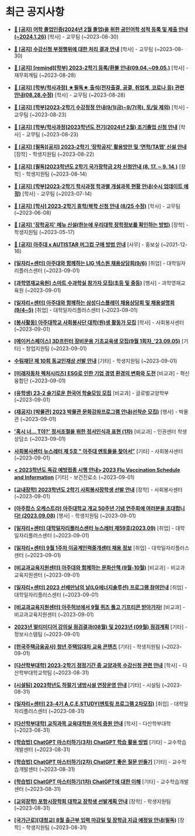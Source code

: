 # 최근 공지사항

* **[📌 [공지] 어학 졸업인증(2024년 2월 졸업)을 위한 공인어학 성적 등록 및 제출 안내 (~2024.1.26)](http://ajou.ac.kr/kr/ajou/notice.do?mode=view&amp;articleNo=220675&amp;article.offset=0&amp;articleLimit=30)**
 [학사] - 교무팀 (~2023-08-30)

* **[📌 [공지] 수강신청 부정행위에 대한 처리 결과 안내](http://ajou.ac.kr/kr/ajou/notice.do?mode=view&amp;articleNo=220673&amp;article.offset=0&amp;articleLimit=30)**
 [학사] - 교무팀 (~2023-08-30)

* **[📌 [공지] [remind][학부] 2023-2학기 등록/환불 안내(09.04.~09.05.)](http://ajou.ac.kr/kr/ajou/notice.do?mode=view&amp;articleNo=220608&amp;article.offset=0&amp;articleLimit=30)**
 [학사] - 재무회계팀 (~2023-08-28)

* **[📌 [공지] [학부/학사과정] ★필독★ 출석(전자출결, 공결, 취업계, 코로나 등) 관련 안내(08.28.수정)](http://ajou.ac.kr/kr/ajou/notice.do?mode=view&amp;articleNo=220586&amp;article.offset=0&amp;articleLimit=30)**
 [학사] - 교무팀 (~2023-08-28)

* **[📌 [공지] [학부]2023-2학기 수강정정 안내(9/1(금)~9/7(목), 토/일 제외)](http://ajou.ac.kr/kr/ajou/notice.do?mode=view&amp;articleNo=220411&amp;article.offset=0&amp;articleLimit=30)**
 [학사] - 교무팀 (~2023-08-23)

* **[📌 [공지] [학부/학사과정]2023학년도 전기(2024년 2월) 조기졸업 신청 안내](http://ajou.ac.kr/kr/ajou/notice.do?mode=view&amp;articleNo=220402&amp;article.offset=0&amp;articleLimit=30)**
 [학사] - 교무팀 (~2023-08-23)

* **[📌 [공지] [필독][공지] 2023-2학기 ‘장학공지’ 활용방안 및 ‘면학/TA탭’ 신설 안내](http://ajou.ac.kr/kr/ajou/notice.do?mode=view&amp;articleNo=220288&amp;article.offset=0&amp;articleLimit=30)**
 [장학] - 학생지원팀 (~2023-08-22)

* **[📌 [공지] [필독]2023학년도 2학기 국가장학금 2차 신청안내 (8. 17. ~ 9. 14.)](http://ajou.ac.kr/kr/ajou/notice.do?mode=view&amp;articleNo=220054&amp;article.offset=0&amp;articleLimit=30)**
 [장학] - 학생지원팀 (~2023-08-14)

* **[📌 [공지] [학부]2023-2학기 학사과정 학과별 개설과목 현황 안내(수시 업데이트 예정)](http://ajou.ac.kr/kr/ajou/notice.do?mode=view&amp;articleNo=219065&amp;article.offset=0&amp;articleLimit=30)**
 [학사] - 교무팀 (~2023-07-14)

* **[📌 [공지] [학사] 2023-2학기 휴학/복학 신청 안내 (8/25 수정)](http://ajou.ac.kr/kr/ajou/notice.do?mode=view&amp;articleNo=215587&amp;article.offset=0&amp;articleLimit=30)**
 [학사] - 교무팀 (~2023-06-08)

* **[📌 [공지] &#x27;장학공지&#x27; 메뉴 신설(한눈에 우리대학 장학정보를 확인하는 방법)](http://ajou.ac.kr/kr/ajou/notice.do?mode=view&amp;articleNo=214764&amp;article.offset=0&amp;articleLimit=30)**
 [장학] - 학생지원팀 (~2023-05-17)

* **[📌 [공지] 아주대 x AUTISTAR 머그컵 구매 방법 안내](http://ajou.ac.kr/kr/ajou/notice.do?mode=view&amp;articleNo=147976&amp;article.offset=0&amp;articleLimit=30)**
 [사무] - 홍보실 (~2021-12-16)

* **[[일자리+센터] 아주대와 함께하는 LIG 넥스원 채용상담회(9/6)](http://ajou.ac.kr/kr/ajou/notice.do?mode=view&amp;articleNo=220818&amp;article.offset=0&amp;articleLimit=30)**
 [취업] - 대학일자리플러스센터 (~2023-09-01)

* **[[과학영재교육원] 스마트 수과학실 참가자 모집(초등 및 중등)](http://ajou.ac.kr/kr/ajou/notice.do?mode=view&amp;articleNo=220810&amp;article.offset=0&amp;articleLimit=30)**
 [행사] - 과학영재교육원 (~2023-09-01)

* **[[일자리+센터] 아주대와 함께하는 삼성디스플레이 채용상담회 및 채용설명회(9/4~5)](http://ajou.ac.kr/kr/ajou/notice.do?mode=view&amp;articleNo=220806&amp;article.offset=0&amp;articleLimit=30)**
 [취업] - 대학일자리플러스센터 (~2023-09-01)

* **[[봉사활동] 아주대학교 사회봉사단 대학(원)생 활동가 모집](http://ajou.ac.kr/kr/ajou/notice.do?mode=view&amp;articleNo=220801&amp;article.offset=0&amp;articleLimit=30)**
 [학사] - 사회봉사센터 (~2023-09-01)

* **[[메이커스페이스] 3D프린터 장비운용 기초교육생 모집(9월 1회차_&#x27;23.09.05)](http://ajou.ac.kr/kr/ajou/notice.do?mode=view&amp;articleNo=220797&amp;article.offset=0&amp;articleLimit=30)**
 [기타] - 창업지원팀 (~2023-09-01)

* **[수림재단 제 10회 동교인재상 선발 안내](http://ajou.ac.kr/kr/ajou/notice.do?mode=view&amp;articleNo=220790&amp;article.offset=0&amp;articleLimit=30)**
 [기타] - 학생지원팀 (~2023-09-01)

* **[[미래자동차 렉처시리즈] ESG로 인한 기업 경영 환경의 변화와 도전](http://ajou.ac.kr/kr/ajou/notice.do?mode=view&amp;articleNo=220787&amp;article.offset=0&amp;articleLimit=30)**
 [비교과] - 혁신융합단 (~2023-09-01)

* **[(유학생) 23-2 슬기로운 한국어 학술모임 모집](http://ajou.ac.kr/kr/ajou/notice.do?mode=view&amp;articleNo=220777&amp;article.offset=0&amp;articleLimit=30)**
 [비교과] - 글로벌교양학부 (~2023-09-01)

* **[(재공지) [박물관] 2023 박물관 문화강좌프로그램 안내(선착순 모집)](http://ajou.ac.kr/kr/ajou/notice.do?mode=view&amp;articleNo=220775&amp;article.offset=0&amp;articleLimit=30)**
 [행사] - 박물관 (~2023-09-01)

* **[&#x27;혹시 너... T야?&#x27; 정서조절을 위한 정서인식과 표현 (1차)](http://ajou.ac.kr/kr/ajou/notice.do?mode=view&amp;articleNo=220774&amp;article.offset=0&amp;articleLimit=30)**
 [비교과] - 인권센터 학생상담소 (~2023-09-01)

* **[사회봉사센터 뉴스레터 제 5호 &quot; 아주대 멘토들을 찾아서&quot;](http://ajou.ac.kr/kr/ajou/notice.do?mode=view&amp;articleNo=220770&amp;article.offset=0&amp;articleLimit=30)**
 [기타] - 사회봉사센터 (~2023-09-01)

* **[&lt; 2023학년도 독감 예방접종 시행 안내&gt; 2023 Flu Vaccination Schedule and Information](http://ajou.ac.kr/kr/ajou/notice.do?mode=view&amp;articleNo=220764&amp;article.offset=0&amp;articleLimit=30)**
 [기타] - 보건진료소 (~2023-09-01)

* **[[교내장학] 2023학년도 2학기 사회봉사장학생 선발 안내](http://ajou.ac.kr/kr/ajou/notice.do?mode=view&amp;articleNo=220763&amp;article.offset=0&amp;articleLimit=30)**
 [장학] - 사회봉사센터 (~2023-09-01)

* **[[아주팝스 오케스트라] 아주대학교 개교 50주년 기념 연주회에 여러분을 초대합니다! (2023.09.08)](http://ajou.ac.kr/kr/ajou/notice.do?mode=view&amp;articleNo=220761&amp;article.offset=0&amp;articleLimit=30)**
 [행사] - 학생지원팀 (~2023-09-01)

* **[[일자리+센터] 대학일자리플러스센터 뉴스레터 제59호(2023.09)](http://ajou.ac.kr/kr/ajou/notice.do?mode=view&amp;articleNo=220760&amp;article.offset=0&amp;articleLimit=30)**
 [취업] - 대학일자리플러스센터 (~2023-09-01)

* **[[일자리+센터] 9월 1주차 이공계인력중개센터 채용 정보](http://ajou.ac.kr/kr/ajou/notice.do?mode=view&amp;articleNo=220758&amp;article.offset=0&amp;articleLimit=30)**
 [취업] - 대학일자리플러스센터 (~2023-09-01)

* **[[비교과교육지원센터] 아주대와 함께하는 문화산책 (9월-10월)](http://ajou.ac.kr/kr/ajou/notice.do?mode=view&amp;articleNo=220757&amp;article.offset=0&amp;articleLimit=30)**
 [비교과] - 비교과교육지원센터 (~2023-09-01)

* **[[일자리+센터] 2023 선배만남의 날(LG에너지솔루션) 프로그램 참여안내](http://ajou.ac.kr/kr/ajou/notice.do?mode=view&amp;articleNo=220754&amp;article.offset=0&amp;articleLimit=30)**
 [취업] - 대학일자리플러스센터 (~2023-09-01)

* **[[비교과교육지원센터] 아주허브에서 9월 퀴즈 풀고 기프티콘 받아가자!](http://ajou.ac.kr/kr/ajou/notice.do?mode=view&amp;articleNo=220753&amp;article.offset=0&amp;articleLimit=30)**
 [비교과] - 비교과교육지원센터 (~2023-09-01)

* **[2023년 멀티미디어 강의실 점검결과(08월) 및 2023년 (09월) 점검계획](http://ajou.ac.kr/kr/ajou/notice.do?mode=view&amp;articleNo=220752&amp;article.offset=0&amp;articleLimit=30)**
 [기타] - 정보시스템팀 (~2023-09-01)

* **[[한국주택금융공사] 청년 주택임대차 교육 콘텐츠](http://ajou.ac.kr/kr/ajou/notice.do?mode=view&amp;articleNo=220749&amp;article.offset=0&amp;articleLimit=30)**
 [기타] - 학생지원팀 (~2023-09-01)

* **[[다산학부대학] 2023-2학기 정정기간 중 교양과목 수강신청 관련 안내](http://ajou.ac.kr/kr/ajou/notice.do?mode=view&amp;articleNo=220737&amp;article.offset=0&amp;articleLimit=30)**
 [학사] - 다산학부대학교학팀 (~2023-08-31)

* **[[시설팀] 2023학년도 하절기 냉방시설 연장운영 안내](http://ajou.ac.kr/kr/ajou/notice.do?mode=view&amp;articleNo=220727&amp;article.offset=0&amp;articleLimit=30)**
 [기타] - 시설팀 (~2023-08-31)

* **[[일자리+센터] 23-4기 A.C.E.STUDY(멘토링 프로그램 2차모집)](http://ajou.ac.kr/kr/ajou/notice.do?mode=view&amp;articleNo=220718&amp;article.offset=0&amp;articleLimit=30)**
 [취업] - 대학일자리플러스센터 (~2023-08-31)

* **[[다산학부대학] 교직과목 교육대학원 여석 증원 안내](http://ajou.ac.kr/kr/ajou/notice.do?mode=view&amp;articleNo=220716&amp;article.offset=0&amp;articleLimit=30)**
 [학사] - 다산학부대학 (~2023-08-31)

* **[[학습법] ChatGPT 마스터하기(3차) ChatGPT 학습 활용 방법](http://ajou.ac.kr/kr/ajou/notice.do?mode=view&amp;articleNo=220714&amp;article.offset=0&amp;articleLimit=30)**
 [기타] - 교수학습개발센터 (~2023-08-31)

* **[[학습법] ChatGPT 마스터하기(2차) ChatGPT 좋은 질문 만들기](http://ajou.ac.kr/kr/ajou/notice.do?mode=view&amp;articleNo=220713&amp;article.offset=0&amp;articleLimit=30)**
 [기타] - 교수학습개발센터 (~2023-08-31)

* **[[학습법] ChatGPT 마스터하기(1차) ChatGPT에 대한 이해](http://ajou.ac.kr/kr/ajou/notice.do?mode=view&amp;articleNo=220712&amp;article.offset=0&amp;articleLimit=30)**
 [기타] - 교수학습개발센터 (~2023-08-31)

* **[[교외장학] 포항시장학회 대학교 장학생 선발계획 안내](http://ajou.ac.kr/kr/ajou/notice.do?mode=view&amp;articleNo=220703&amp;article.offset=0&amp;articleLimit=30)**
 [장학] - 학생지원팀 (~2023-08-31)

* **[[국가근로][대청교] 8월 출근부 입력 마감일 및 장학금 지급 예정일 안내(필독)](http://ajou.ac.kr/kr/ajou/notice.do?mode=view&amp;articleNo=220685&amp;article.offset=0&amp;articleLimit=30)**
 [장학] - 학생지원팀 (~2023-08-31)

